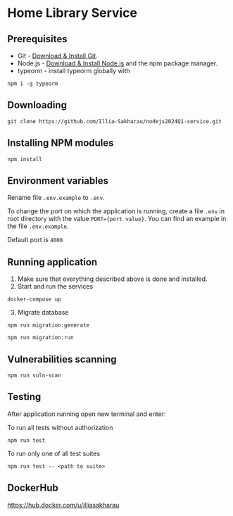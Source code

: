 # Home Library Service

## Prerequisites

- Git - [Download & Install Git](https://git-scm.com/downloads).
- Node.js - [Download & Install Node.js](https://nodejs.org/en/download/) and the npm package manager.
- typeorm - install typeorm globally with
```
npm i -g typeorm
```

## Downloading

```
git clone https://github.com/Illia-Sakharau/nodejs2024Q1-service.git
```

## Installing NPM modules

```
npm install
```
## Environment variables
Rename file `.env.example` to `.env`.

To change the port on which the application is running, create a file `.env` in root directory with the value `PORT={port value}`.
You can find an example in the file `.env.example`.

Default port is `4000`

## Running application

1. Make sure that everything described above is done and installed.
2. Start and run the services
```
docker-compose up
```
3. Migrate database
```
npm run migration:generate 
```
```
npm run migration:run  
```

## Vulnerabilities scanning
```
npm run vuln-scan
```

## Testing

After application running open new terminal and enter:

To run all tests without authorization

```
npm run test
```

To run only one of all test suites

```
npm run test -- <path to suite>
```

## DockerHub

https://hub.docker.com/u/illiasakharau
